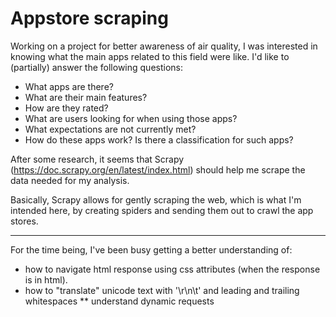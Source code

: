 # Appstore scraping

Working on a project for better awareness of air quality, I was interested in knowing what the main apps related to this field
were like. I'd like to (partially) answer the following questions:
* What apps are there?
* What are their main features?
* How are they rated?
* What are users looking for when using those apps?
* What expectations are not currently met?
* How do these apps work? Is there a classification for such apps?

After some research, it seems that Scrapy (https://doc.scrapy.org/en/latest/index.html) should help me scrape the data needed for my analysis.

Basically, Scrapy allows for gently scraping the web, which is what I'm intended here, by creating spiders and sending them out to crawl the app stores.

---
For the time being, I've been busy getting a better understanding of:
*  how to navigate html response using css attributes (when the response is in html).
*  how to "translate" unicode text with '\r\n\t' and leading and trailing whitespaces
** 
understand dynamic requests
